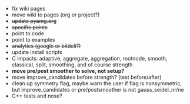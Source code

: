 - fix wiki pages
- move wiki to pages (org or project?)
- ~~update pyamg.org~~
- ~~specific points~~
- point to code
- point to examples
- ~~analytics (google or bitdeli?)~~
- update install scripts
- C impacts: adaptive, aggregate, aggregation, rootnode, smooth, classical, split, smoothing, and of course strength
- **move pre/post smoother to solve, not setup?**
- move improve_candidates before strength?  (test before/after)
- clean up symmetry flag, maybe warn the user if flag is nonsymmetric, but
  improve_candidates or pre/postsmoother is not gauss_seidel_nr/ne
- C++ tests and nose?
